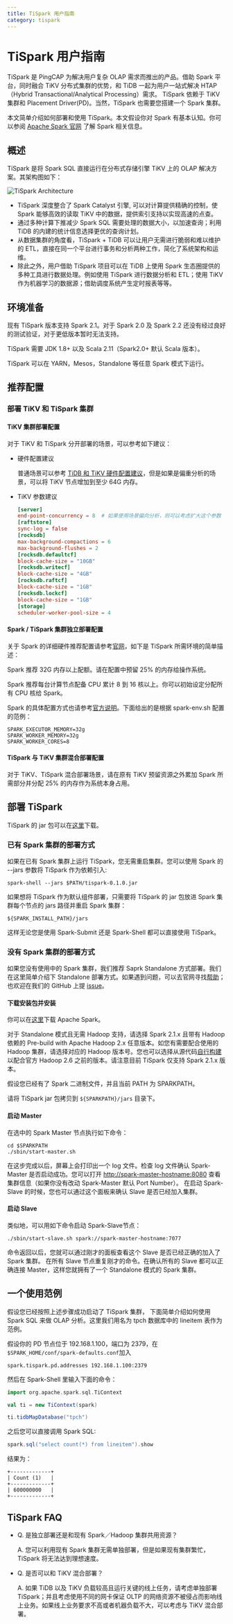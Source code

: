```yaml
---
title: TiSpark 用户指南
category: tispark
---
```


# TiSpark 用户指南

TiSpark 是 PingCAP 为解决用户复杂 OLAP 需求而推出的产品。借助 Spark 平台，同时融合 TiKV 分布式集群的优势，和 TiDB 一起为用户一站式解决 HTAP （Hybrid Transactional/Analytical Processing）需求。 TiSpark 依赖于 TiKV 集群和 Placement Driver(PD)。当然，TiSpark 也需要您搭建一个 Spark 集群。

本文简单介绍如何部署和使用 TiSpark。本文假设你对 Spark 有基本认知。你可以参阅 [Apache Spark 官网](https://spark.apache.org/docs/latest/index.html) 了解 Spark 相关信息。

## 概述

TiSpark 是将 Spark SQL 直接运行在分布式存储引擎 TiKV 上的 OLAP 解决方案。其架构图如下：

![TiSpark Architecture](../media/tispark-architecture.png)

+ TiSpark 深度整合了 Spark Catalyst 引擎, 可以对计算提供精确的控制，使 Spark 能够高效的读取 TiKV 中的数据，提供索引支持以实现高速的点查。
+ 通过多种计算下推减少 Spark SQL 需要处理的数据大小，以加速查询；利用 TiDB 的内建的统计信息选择更优的查询计划。
+ 从数据集群的角度看，TiSpark + TiDB 可以让用户无需进行脆弱和难以维护的 ETL，直接在同一个平台进行事务和分析两种工作，简化了系统架构和运维。
+ 除此之外，用户借助 TiSpark 项目可以在 TiDB 上使用 Spark 生态圈提供的多种工具进行数据处理。例如使用 TiSpark 进行数据分析和 ETL；使用 TiKV 作为机器学习的数据源；借助调度系统产生定时报表等等。

## 环境准备

现有 TiSpark 版本支持 Spark 2.1。对于 Spark 2.0 及 Spark 2.2 还没有经过良好的测试验证，对于更低版本暂时无法支持。

TiSpark 需要 JDK 1.8+ 以及 Scala 2.11（Spark2.0+ 默认 Scala 版本）。

TiSpark 可以在 YARN，Mesos，Standalone 等任意 Spark 模式下运行。

## 推荐配置

### 部署 TiKV 和 TiSpark 集群

#### TiKV 集群部署配置

对于 TiKV 和 TiSpark 分开部署的场景，可以参考如下建议：

+   硬件配置建议

    普通场景可以参考 [TiDB 和 TiKV 硬件配置建议](https://github.com/pingcap/docs-cn/blob/master/op-guide/recommendation.md#tidb-集群各个组件的硬件消耗情况及推荐配置)，但是如果是偏重分析的场景，可以将 TiKV 节点增加到至少 64G 内存。

+   TiKV 参数建议

    ```toml
    [server]
    end-point-concurrency = 8  # 如果使用场景偏向分析，则可以考虑扩大这个参数
    [raftstore]
    sync-log = false
    [rocksdb]
    max-background-compactions = 6
    max-background-flushes = 2
    [rocksdb.defaultcf]
    block-cache-size = "10GB"
    [rocksdb.writecf]
    block-cache-size = "4GB"
    [rocksdb.raftcf]
    block-cache-size = "1GB"
    [rocksdb.lockcf]
    block-cache-size = "1GB"
    [storage]
    scheduler-worker-pool-size = 4
    ```

#### Spark / TiSpark 集群独立部署配置

关于 Spark 的详细硬件推荐配置请参考[官网](https://spark.apache.org/docs/latest/hardware-provisioning.html)，如下是 TiSpark 所需环境的简单描述：

Spark 推荐 32G 内存以上配额。请在配置中预留 25% 的内存给操作系统。

Spark 推荐每台计算节点配备 CPU 累计 8 到 16 核以上。你可以初始设定分配所有 CPU 核给 Spark。

Spark 的具体配置方式也请参考[官方说明](https://spark.apache.org/docs/latest/spark-standalone.html)。下面给出的是根据 spark-env.sh 配置的范例：

```
SPARK_EXECUTOR_MEMORY=32g
SPARK_WORKER_MEMORY=32g
SPARK_WORKER_CORES=8
```

#### TiSpark 与 TiKV 集群混合部署配置

对于 TiKV、TiSpark 混合部署场景，请在原有 TiKV 预留资源之外累加 Spark 所需部分并分配 25% 的内存作为系统本身占用。

## 部署 TiSpark

TiSpark 的 jar 包可以在[这里](https://download.pingcap.org/tispark-0.1.0-SNAPSHOT-jar-with-dependencies.jar)下载。

### 已有 Spark 集群的部署方式

如果在已有 Spark 集群上运行 TiSpark，您无需重启集群。您可以使用 Spark 的 --jars 参数将 TiSpark 作为依赖引入:

```
spark-shell --jars $PATH/tispark-0.1.0.jar
```

如果想将 TiSpark 作为默认组件部署，只需要将 TiSpark 的 jar 包放进 Spark 集群每个节点的 jars 路径并重启 Spark 集群：

```
${SPARK_INSTALL_PATH}/jars
```

这样无论您是使用 Spark-Submit 还是 Spark-Shell 都可以直接使用 TiSpark。

### 没有 Spark 集群的部署方式

如果您没有使用中的 Spark 集群，我们推荐 Saprk Standalone 方式部署。我们在这里简单介绍下 Standalone 部署方式。如果遇到问题，可以去官网寻找[帮助](https://spark.apache.org/docs/latest/spark-standalone.html)；也欢迎在我们的 GitHub 上提 [issue](https://github.com/pingcap/tispark/issues/new)。

#### 下载安装包并安装

你可以在[这里](https://spark.apache.org/downloads.html)下载 Apache Spark。

对于 Standalone 模式且无需 Hadoop 支持，请选择 Spark 2.1.x 且带有 Hadoop 依赖的 Pre-build with Apache Hadoop 2.x 任意版本。如您有需要配合使用的 Hadoop 集群，请选择对应的 Hadoop 版本号。您也可以选择从源代码[自行构建](https://spark.apache.org/docs/2.1.0/building-spark.html)以配合官方 Hadoop 2.6 之前的版本。请注意目前 TiSpark 仅支持 Spark 2.1.x 版本。

假设您已经有了 Spark 二进制文件，并且当前 PATH 为 SPARKPATH。

请将 TiSpark jar 包拷贝到 `${SPARKPATH}/jars` 目录下。

#### 启动 Master

在选中的 Spark Master 节点执行如下命令：

```
cd $SPARKPATH
./sbin/start-master.sh
```

在这步完成以后，屏幕上会打印出一个 log 文件。检查 log 文件确认 Spark-Master 是否启动成功。您可以打开 <http://spark-master-hostname:8080> 查看集群信息（如果你没有改动 Spark-Master 默认 Port Number）。 在启动 Spark-Slave 的时候，您也可以通过这个面板来确认 Slave 是否已经加入集群。

#### 启动  Slave

类似地，可以用如下命令启动 Spark-Slave节点：

    ./sbin/start-slave.sh spark://spark-master-hostname:7077

命令返回以后，您就可以通过刚才的面板查看这个 Slave 是否已经正确的加入了 Spark 集群。 在所有 Slave 节点重复刚才的命令。在确认所有的 Slave 都可以正确连接 Master，这样您就拥有了一个 Standalone 模式的 Spark 集群。

## 一个使用范例

假设您已经按照上述步骤成功启动了 TiSpark 集群， 下面简单介绍如何使用 Spark SQL 来做 OLAP 分析。这里我们用名为 tpch 数据库中的 lineitem 表作为范例。

假设你的 PD 节点位于 192.168.1.100，端口为 2379，在`$SPARK_HOME/conf/spark-defaults.conf`加入
```
spark.tispark.pd.addresses 192.168.1.100:2379
```

然后在 Spark-Shell 里输入下面的命令：

```scala
import org.apache.spark.sql.TiContext

val ti = new TiContext(spark)

ti.tidbMapDatabase("tpch")
```

之后您可以直接调用 Spark SQL:

```scala
spark.sql("select count(*) from lineitem").show
```

结果为：

```
+-------------+
| Count (1)   |
+-------------+
| 600000000   |
+-------------+
```

## TiSpark FAQ

-   Q. 是独立部署还是和现有 Spark／Hadoop 集群共用资源？

    A. 您可以利用现有 Spark 集群无需单独部署，但是如果现有集群繁忙，TiSpark 将无法达到理想速度。

-   Q. 是否可以和 TiKV 混合部署？

    A. 如果 TiDB 以及 TiKV 负载较高且运行关键的线上任务，请考虑单独部署 TiSpark；并且考虑使用不同的网卡保证 OLTP 的网络资源不被侵占而影响线上业务。如果线上业务要求不高或者机器负载不大，可以考虑与 TiKV 混合部署。

